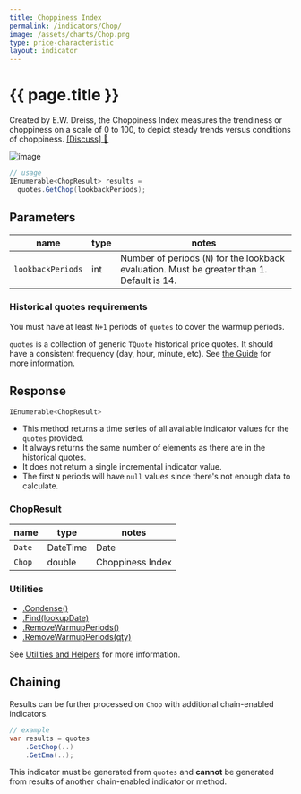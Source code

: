 ```yaml
---
title: Choppiness Index
permalink: /indicators/Chop/
image: /assets/charts/Chop.png
type: price-characteristic
layout: indicator
---
```


# {{ page.title }}

Created by E.W. Dreiss, the Choppiness Index measures the trendiness or choppiness on a scale of 0 to 100, to depict steady trends versus conditions of choppiness.  [[Discuss] :speech_balloon:]({{site.github.repository_url}}/discussions/357 "Community discussion about this indicator")

![image]({{site.baseurl}}{{page.image}})

```csharp
// usage
IEnumerable<ChopResult> results =
  quotes.GetChop(lookbackPeriods);
```

## Parameters

| name | type | notes
| -- |-- |--
| `lookbackPeriods` | int | Number of periods (`N`) for the lookback evaluation.  Must be greater than 1.  Default is 14.

### Historical quotes requirements

You must have at least `N+1` periods of `quotes` to cover the warmup periods.

`quotes` is a collection of generic `TQuote` historical price quotes.  It should have a consistent frequency (day, hour, minute, etc).  See [the Guide]({{site.baseurl}}/guide/#historical-quotes) for more information.

## Response

```csharp
IEnumerable<ChopResult>
```

- This method returns a time series of all available indicator values for the `quotes` provided.
- It always returns the same number of elements as there are in the historical quotes.
- It does not return a single incremental indicator value.
- The first `N` periods will have `null` values since there's not enough data to calculate.

### ChopResult

| name | type | notes
| -- |-- |--
| `Date` | DateTime | Date
| `Chop` | double | Choppiness Index

### Utilities

- [.Condense()]({{site.baseurl}}/utilities#condense)
- [.Find(lookupDate)]({{site.baseurl}}/utilities#find-indicator-result-by-date)
- [.RemoveWarmupPeriods()]({{site.baseurl}}/utilities#remove-warmup-periods)
- [.RemoveWarmupPeriods(qty)]({{site.baseurl}}/utilities#remove-warmup-periods)

See [Utilities and Helpers]({{site.baseurl}}/utilities#utilities-for-indicator-results) for more information.

## Chaining

Results can be further processed on `Chop` with additional chain-enabled indicators.

```csharp
// example
var results = quotes
    .GetChop(..)
    .GetEma(..);
```

This indicator must be generated from `quotes` and **cannot** be generated from results of another chain-enabled indicator or method.
